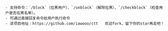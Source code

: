     - 支持命令：`/block`（拉黑用户）、`/unblock`（解除拉黑）、`/checkblock`（检查用户是否在黑名单）。
    - 可通过直接回复命令给用户执行命令
    - 该项目地址：https://github.com/iawooo/ctt   欢迎fork，留下你的star再走吧！
